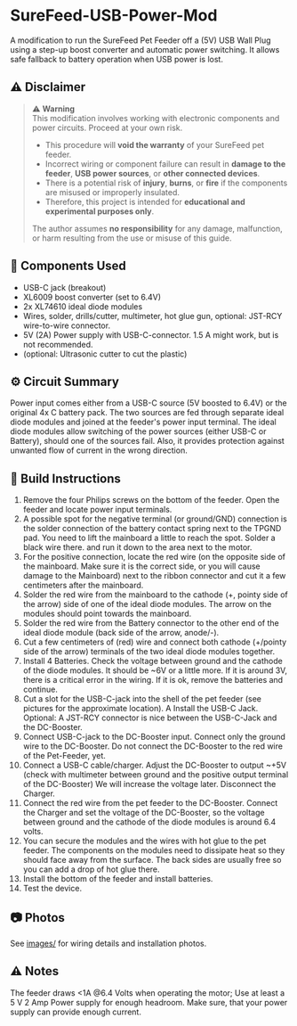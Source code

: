 # SureFeed-USB-Power-Mod
A modification to run the SureFeed Pet Feeder off a (5V) USB Wall Plug using a step-up boost converter and automatic power switching. 
It allows safe fallback to battery operation when USB power is lost.

## ⚠️ Disclaimer

> ⚠️ **Warning**  
> This modification involves working with electronic components and power circuits. Proceed at your own risk.
>
> - This procedure will **void the warranty** of your SureFeed pet feeder.  
> - Incorrect wiring or component failure can result in **damage to the feeder**, **USB power sources**, or **other connected devices**.  
> - There is a potential risk of **injury**, **burns**, or **fire** if the components are misused or improperly insulated.  
> - Therefore, this project is intended for **educational and experimental purposes only**.
>
> The author assumes **no responsibility** for any damage, malfunction, or harm resulting from the use or misuse of this guide.

## 🔧 Components Used

- USB-C jack (breakout)
- XL6009 boost converter (set to 6.4V)
- 2x XL74610 ideal diode modules
- Wires, solder, drills/cutter, multimeter, hot glue gun, optional: JST-RCY wire-to-wire connector.
- 5V (2A) Power supply with USB-C-connector. 1.5 A might work, but is not recommended.
- (optional: Ultrasonic cutter to cut the plastic)

## ⚙️ Circuit Summary

Power input comes either from a USB-C source (5V boosted to 6.4V) or the original 4x C battery pack. The two sources are fed through separate ideal diode modules and joined at the feeder's power input terminal.
The ideal diode modules allow switching of the power sources (either USB-C or Battery), should one of the sources fail. Also, it provides protection against unwanted flow of current in the wrong direction. 

## 📝 Build Instructions

1. Remove the four Philips screws on the bottom of the feeder. Open the feeder and locate power input terminals. 
2. A possible spot for the negative terminal (or ground/GND) connection is the solder connection of the battery contact spring next to the TPGND pad. You need to lift the mainboard a little to reach the spot. Solder a black wire there. and run it down to the area next to the motor.
3. For the positive connection, locate the red wire (on the opposite side of the mainboard. Make sure it is the correct side, or you will cause damage to the Mainboard) next to the ribbon connector and cut it a few centimeters after the mainboard.    
4. Solder the red wire from the mainboard to the cathode (+, pointy side of the arrow) side of one of the ideal diode modules. The arrow on the modules should point towards the mainboard.
5. Solder the red wire from the Battery connector to the other end of the ideal diode module (back side of the arrow, anode/-).
6. Cut a few centimeters of (red) wire and connect both cathode (+/pointy side of the arrow) terminals of the two ideal diode modules together.
7. Install 4 Batteries. Check the voltage between ground and the cathode of the diode modules. It should be ~6V or a little more. If it is around 3V, there is a critical error in the wiring. If it is ok, remove the batteries and continue.
8. Cut a slot for the USB-C-jack into the shell of the pet feeder (see pictures for the approximate location). A  Install the USB-C Jack. Optional: A JST-RCY connector is nice between the USB-C-Jack and the DC-Booster.
9. Connect USB-C-jack to the DC-Booster input. Connect only the ground wire to the DC-Booster. Do not connect the DC-Booster to the red wire of the Pet-Feeder, yet.
10. Connect a USB-C cable/charger. Adjust the DC-Booster to output ~+5V (check with multimeter between ground and the positive output terminal of the DC-Booster) We will increase the voltage later. Disconnect the Charger.
11. Connect the red wire from the pet feeder to the DC-Booster. Connect the Charger and set the voltage of the DC-Booster, so the voltage between ground and the cathode of the diode modules is around 6.4 volts.
12. You can secure the modules and the wires with hot glue to the pet feeder. The components on the modules need to dissipate heat so they should face away from the surface. The back sides are usually free so you can add a drop of hot glue there.
13. Install the bottom of the feeder and install batteries.
14. Test the device.

## 📷 Photos

See [images/](images/) for wiring details and installation photos.

## ⚠️ Notes

The feeder draws <1A @6.4 Volts when operating the motor; Use at least a 5 V 2 Amp Power supply for enough headroom. Make sure, that your power supply can provide enough current.